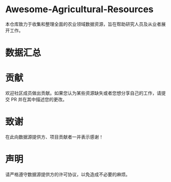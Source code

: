 # Awesome-Agricultural-Resources
 本仓库致力于收集和整理全面的农业领域数据资源，旨在帮助研究人员及从业者展开工作。
# 数据汇总





# 贡献
欢迎社区成员做出贡献。如果您认为某些资源缺失或者您想分享自己的工作，请提交 PR 并在其中描述您的更改。
# 致谢
在此向数据源提供方、项目贡献者一并表示感谢！
# 声明
请严格遵守数据源提供方的许可协议，以免造成不必要的麻烦。

